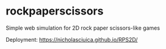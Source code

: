# rockpaperscissors
Simple web simulation for 2D rock paper scissors-like games

Deployment:
https://nicholasciuica.github.io/RPS2D/
